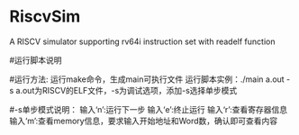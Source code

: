 # RiscvSim
A RISCV simulator supporting rv64i instruction set with readelf function

#运行脚本说明

#运行方法:
	运行make命令，生成main可执行文件
	运行脚本实例：./main a.out -s
	a.out为RISCV的ELF文件，-s为调试选项，添加-s选择单步模式

#-s单步模式说明：
	输入‘n’:运行下一步
	输入‘e’:终止运行
	输入‘r’:查看寄存器信息
	输入‘m’:查看memory信息，要求输入开始地址和Word数，确认即可查看内容
